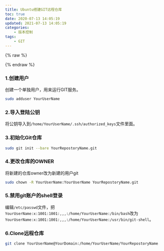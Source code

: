 ```yaml
---
title: Ubuntu搭建GIT远程仓库
toc: true
date: 2020-07-13 14:05:19
updated: 2021-07-13 14:05:19
categories:
    - 版本控制
tags:
    - GIT
---
```


{% raw %}<div class="post-summary">{% endraw %}
在Ubuntu服务器上搭建GIT远程仓库。
{% raw %}</div>{% endraw %}

<!-- more -->
<style type="text/css">
.post-summary { display: none; }
</style>

### 1.创建用户
创建一个单独用户，用来运行GIT服务。
``` bash
sudo adduser YourUserName
```
### 2.导入登陆公钥
将公钥导入到`/home/YourUserName/.ssh/authorized_keys`文件里面。
### 3.初始化Git仓库
``` bash
sudo git init --bare YourRepostoryName.git
```
### 4.更改仓库的OWNER
将新建的仓库owner改为新建的用户git
``` bash
sudo chown -R YourUserName:YourUserName YourRepostoryName.git
```
### 5.禁用git账户的shell登录
编辑`/etc/passwd`文件，把`YourUserName:x:1001:1001:,,,:/home/YourUserName:/bin/bash`改为`YourUserName:x:1001:1001:,,,:/home/YourUserName:/usr/bin/git-shell`。
### 6.Clone远程仓库
``` bash
git clone YourUserName@YourDomain:/home/YourUserName/YourRepostoryName.git
```